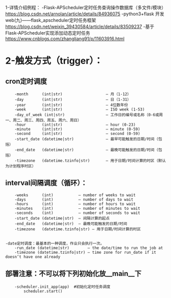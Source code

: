 1-详情介绍例程：
    -Flask-APScheduler定时任务查询操作数据库（多文件/模块）           https://blog.csdn.net/arnolan/article/details/84936075
    -python3+flask 开发web(九)——flask_apscheduler定时任务框架        https://blog.csdn.net/weixin_39430584/article/details/83509237
    -基于Flask-APScheduler实现添加动态定时任务                       https://www.cnblogs.com/zhangliang91/p/11603916.html

# 2-触发方式（trigger）：
## cron定时调度
        -month      (int|str)                   – 月（1-12）
        -day        (int|str)                   – 日（1-31）
        -year       (int|str)                   – 4位数年份
        -week       (int|str)                   – ISO week (1-53)
        -day_of_week (int|str)                  – 工作日的编号或名称（0-6或周一、周二、周三、周四、周五、周六、周日）
        -hour       (int|str)                   – hour (0-23)
        -minute     (int|str)                   – minute (0-59)
        -second     (int|str)                   – second (0-59)
        -start_date (datetime|str)              – 最早可能触发的日期/时间（包括）
        -end_date   (datetime|str)              – 最晚可能触发的日期/时间（包括）
        -timezone   (datetime.tzinfo|str)       – 用于日期/时间计算的时区（默认为计划程序时区）

## interval间隔调度（循环）：
        -weeks      (int)           – number of weeks to wait
        -days       (int)           – number of days to wait
        -hours      (int)           – number of hours to wait
        -minutes    (int)           – number of minutes to wait
        -seconds    (int)           – number of seconds to wait
        -start_date (datetime|str)  – 间隔计算的起点
        -end_date   (datetime|str)  – 最晚可能触发的日期/时间
        -timezone   (datetime.tzinfo|str) – 用于日期/时间计算的时区

        
    -date定时调度：最基本的一种调度，作业只会执行一次。
        -run_date (datetime|str)        – the date/time to run the job at
        -timezone (datetime.tzinfo|str) – time zone for run_date if it doesn’t have one already  
## 部署注意：不可以将下列初始化放__main__下
        -scheduler.init_app(app)  #初始化定时任务调度   
            scheduler.start()
            
